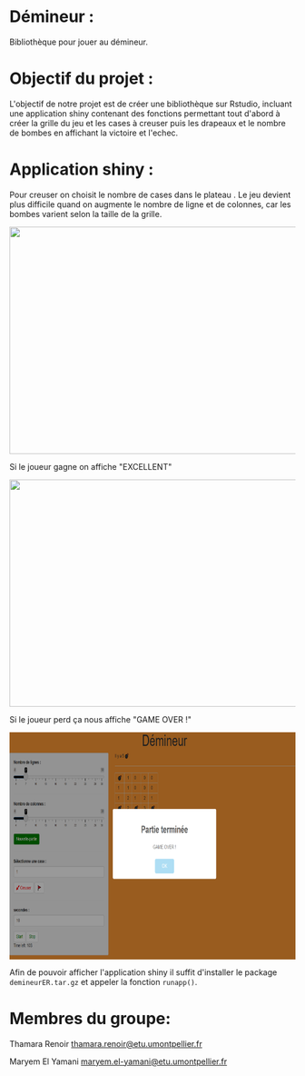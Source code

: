 # Démineur :

Bibliothèque pour jouer au démineur.

# Objectif du projet :

L'objectif de notre projet est de créer une bibliothèque sur Rstudio, incluant une application shiny contenant des fonctions permettant tout d'abord à créer la grille du jeu et les cases à creuser puis les drapeaux et le nombre de bombes en affichant la victoire et l'echec.



# Application shiny :

Pour creuser on choisit le nombre de cases dans le plateau . 
Le jeu devient plus difficile quand on augmente le nombre de ligne et de colonnes, car les bombes varient selon la taille de la grille.

<p align="center">
<img src="démineur.PNG" style="vertical-align:middle" width="600" height='400' class='center'>
</p>
Si le joueur gagne on affiche "EXCELLENT"
<p align="center">
<img src="partiegagné.PNG" style="vertical-align:middle" width="600" height='400' class='center'>
</p>
Si le joueur perd ça nous affiche "GAME OVER !"

<p align="center">
<img src="perdue.PNG" style="vertical-align:middle" width="600" height='400' class='center'>
</p>





Afin de pouvoir afficher l'application shiny il suffit d'installer le package `demineurER.tar.gz` et appeler la fonction `runapp()`.





# Membres du groupe:

Thamara Renoir  thamara.renoir@etu.umontpellier.fr

Maryem El Yamani  maryem.el-yamani@etu.umontpellier.fr
